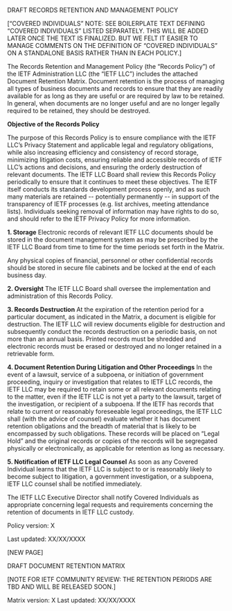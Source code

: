 DRAFT RECORDS RETENTION AND MANAGEMENT POLICY
 
[“COVERED INDIVIDUALS” NOTE: SEE BOILERPLATE TEXT DEFINING “COVERED INDIVIDUALS” LISTED SEPARATELY. THIS WILL BE ADDED LATER ONCE THE TEXT IS FINALIZED. BUT WE FELT IT EASIER TO MANAGE COMMENTS ON THE DEFINITION OF “COVERED INDIVIDUALS” ON A STANDALONE BASIS RATHER THAN IN EACH POLICY.] 
 
The Records Retention and Management Policy (the “Records Policy”) of the IETF Administration LLC (the “IETF LLC”) includes the attached Document Retention Matrix. Document retention is the process of managing all types of business documents and records to ensure that they are readily available for as long as they are useful or are required by law to be retained. In general, when documents are no longer useful and are no longer legally required to be retained, they should be destroyed.
 
**Objective of the Records Policy**

The purpose of this Records Policy is to ensure compliance with the IETF LLC’s Privacy Statement and applicable legal and regulatory obligations, while also increasing efficiency and consistency of record storage, minimizing litigation costs, ensuring reliable and accessible records of IETF LLC’s actions and decisions, and ensuring the orderly destruction of relevant documents. The IETF LLC Board shall review this Records Policy periodically to ensure that it continues to meet these objectives. The IETF itself conducts its standards development process openly, and as such many materials are retained -- potentially permanently -- in support of the transparency of IETF processes (e.g. list archives, meeting attendance lists). Individuals seeking removal of information may have rights to do so, and should refer to the IETF Privacy Policy for more information.
 
**1. 	Storage**
Electronic records of relevant IETF LLC documents should be stored in the document management system as may be prescribed by the IETF LLC Board from time to time for the time periods set forth in the Matrix.  
 
Any physical copies of financial, personnel or other confidential records should be stored in secure file cabinets and be locked at the end of each business day.
 
**2. 	Oversight**
The IETF LLC Board shall oversee the implementation and administration of this Records Policy.
 
**3. 	Records Destruction**
At the expiration of the retention period for a particular document, as indicated in the Matrix, a document is eligible for destruction.  The IETF LLC will review documents eligible for destruction and subsequently conduct the records destruction on a periodic basis, on not more than an annual basis. Printed records must be shredded and electronic records must be erased or destroyed and no longer retained in a retrievable form. 
 
**4. 	Document Retention During Litigation and Other Proceedings**
In the event of a lawsuit, service of a subpoena, or initiation of government proceeding, inquiry or investigation that relates to IETF LLC records, the IETF LLC may be required to retain some or all relevant documents relating to the matter, even if the IETF LLC is not yet a party to the lawsuit, target of the investigation, or recipient of a subpoena. If the IETF has records that relate to current or reasonably foreseeable legal proceedings, the IETF LLC shall (with the advice of counsel) evaluate whether it has document retention obligations and the breadth of material that is likely to be encompassed by such obligations. These records will be placed on “Legal Hold” and the original records or copies of the records will be segregated physically or electronically, as applicable for retention as long as necessary. 
 
**5. Notification of IETF LLC Legal Counsel**
As soon as any Covered Individual learns that the IETF LLC is subject to or is reasonably likely to become subject to litigation, a government investigation, or a subpoena, IETF LLC counsel shall be notified immediately.
 
The IETF LLC Executive Director shall notify Covered Individuals as appropriate concerning legal requests and requirements concerning the retention of documents in IETF LLC custody.  


Policy version: X

Last updated: XX/XX/XXXX
 
[NEW PAGE]
 
DRAFT DOCUMENT RETENTION MATRIX
 
[NOTE FOR IETF COMMUNITY REVIEW: THE RETENTION PERIODS ARE TBD AND WILL BE RELEASED SOON.]
 
Matrix version: X
Last updated: XX/XX/XXXX
